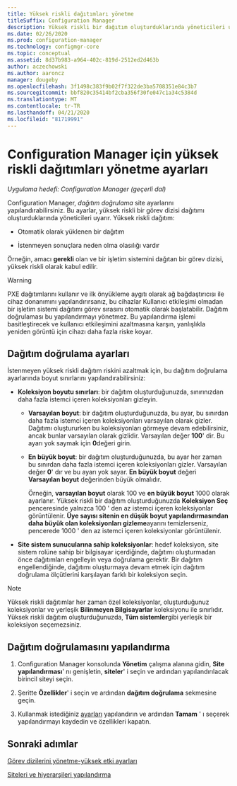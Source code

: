 ```yaml
---
title: Yüksek riskli dağıtımları yönetme
titleSuffix: Configuration Manager
description: Yüksek riskli bir dağıtım oluşturduklarında yöneticileri uyarmak için Configuration Manager dağıtım doğrulama site ayarlarını yapılandırın.
ms.date: 02/26/2020
ms.prod: configuration-manager
ms.technology: configmgr-core
ms.topic: conceptual
ms.assetid: 8d37b983-a964-402c-819d-2512ed2d463b
author: aczechowski
ms.author: aaroncz
manager: dougeby
ms.openlocfilehash: 3f1498c383f9b02f7f322de3ba5708351e84c3b7
ms.sourcegitcommit: bbf820c35414bf2cba356f30fe047c1a34c5384d
ms.translationtype: MT
ms.contentlocale: tr-TR
ms.lasthandoff: 04/21/2020
ms.locfileid: "81719991"
---
```

# <a name="settings-to-manage-high-risk-deployments-for-configuration-manager"></a>Configuration Manager için yüksek riskli dağıtımları yönetme ayarları

*Uygulama hedefi: Configuration Manager (geçerli dal)*

Configuration Manager, *dağıtım doğrulama* site ayarlarını yapılandırabilirsiniz. Bu ayarlar, yüksek riskli bir görev dizisi dağıtımı oluşturduklarında yöneticileri uyarır. Yüksek riskli dağıtım:  

- Otomatik olarak yüklenen bir dağıtım  

- İstenmeyen sonuçlara neden olma olasılığı vardır  

Örneğin, amacı **gerekli** olan ve bir işletim sistemini dağıtan bir görev dizisi, yüksek riskli olarak kabul edilir.  

> [!WARNING]
> PXE dağıtımlarını kullanır ve ilk önyükleme aygıtı olarak ağ bağdaştırıcısı ile cihaz donanımını yapılandırırsanız, bu cihazlar Kullanıcı etkileşimi olmadan bir işletim sistemi dağıtımı görev sırasını otomatik olarak başlatabilir. Dağıtım doğrulaması bu yapılandırmayı yönetmez. Bu yapılandırma işlemi basitleştirecek ve kullanıcı etkileşimini azaltmasına karşın, yanlışlıkla yeniden görüntü için cihazı daha fazla riske koyar.

## <a name="deployment-verification-settings"></a><a name="bkmk_settings"></a>Dağıtım doğrulama ayarları

İstenmeyen yüksek riskli dağıtım riskini azaltmak için, bu dağıtım doğrulama ayarlarında boyut sınırlarını yapılandırabilirsiniz:  

- **Koleksiyon boyutu sınırları**: bir dağıtım oluşturduğunuzda, sınırınızdan daha fazla istemci içeren koleksiyonları gizleyin.  

  - **Varsayılan boyut**: bir dağıtım oluşturduğunuzda, bu ayar, bu sınırdan daha fazla istemci içeren koleksiyonları varsayılan olarak gizler. Dağıtımı oluştururken bu koleksiyonları görmeye devam edebilirsiniz, ancak bunlar varsayılan olarak gizlidir. Varsayılan değer **100**' dir. Bu ayarı yok saymak için **0**değeri girin.  

  - **En büyük boyut**: bir dağıtım oluşturduğunuzda, bu ayar her zaman bu sınırdan daha fazla istemci içeren koleksiyonları gizler. Varsayılan değer **0**' dır ve bu ayarı yok sayar. **En büyük boyut** değeri **Varsayılan boyut** değerinden büyük olmalıdır.  

    Örneğin, **varsayılan boyut** olarak 100 ve **en büyük boyut** 1000 olarak ayarlanır. Yüksek riskli bir dağıtım oluşturduğunuzda **Koleksiyon Seç** penceresinde yalnızca 100 ' den az istemci içeren koleksiyonlar görüntülenir. **Üye sayısı sitenin en düşük boyut yapılandırmasından daha büyük olan koleksiyonları gizleme**ayarını temizlerseniz, pencerede 1000 ' den az istemci içeren koleksiyonlar görüntülenir.  

- **Site sistem sunucularına sahip koleksiyonlar**: hedef koleksiyon, site sistem rolüne sahip bir bilgisayar içerdiğinde, dağıtımı oluşturmadan önce dağıtımları engelleyin veya doğrulama gerektir. Bir dağıtım engellendiğinde, dağıtımı oluşturmaya devam etmek için dağıtım doğrulama ölçütlerini karşılayan farklı bir koleksiyon seçin.  

> [!NOTE]
> Yüksek riskli dağıtımlar her zaman özel koleksiyonlar, oluşturduğunuz koleksiyonlar ve yerleşik **Bilinmeyen Bilgisayarlar** koleksiyonu ile sınırlıdır. Yüksek riskli dağıtım oluşturduğunuzda, **Tüm sistemler**gibi yerleşik bir koleksiyon seçemezsiniz.  

## <a name="configure-deployment-verification"></a>Dağıtım doğrulamasını yapılandırma

1. Configuration Manager konsolunda **Yönetim** çalışma alanına gidin, **Site yapılandırması**' nı genişletin, **siteler**' i seçin ve ardından yapılandırılacak birincil siteyi seçin.

2. Şeritte **Özellikler**' i seçin ve ardından **dağıtım doğrulama** sekmesine geçin.

3. Kullanmak istediğiniz [ayarları](#bkmk_settings) yapılandırın ve ardından **Tamam** ' ı seçerek yapılandırmayı kaydedin ve özellikleri kapatın.

## <a name="next-steps"></a>Sonraki adımlar

[Görev dizilerini yönetme-yüksek etki ayarları](../../../osd/deploy-use/manage-task-sequences-to-automate-tasks.md#high-impact-settings)

[Siteleri ve hiyerarşileri yapılandırma](../deploy/configure/configure-sites-and-hierarchies.md)
